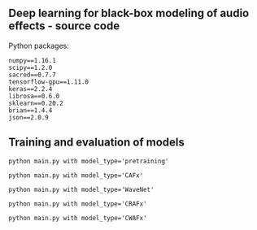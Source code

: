 ## Deep learning for black-box modeling of audio effects - source code

Python packages:

```
numpy==1.16.1
scipy==1.2.0
sacred==0.7.7
tensorflow-gpu==1.11.0
keras==2.2.4
librosa==0.6.0
sklearn==0.20.2
brian==1.4.4
json==2.0.9
```

## Training and evaluation of models

`python main.py with model_type='pretraining'` 

`python main.py with model_type='CAFx'` 

`python main.py with model_type='WaveNet'` 

`python main.py with model_type='CRAFx'` 

`python main.py with model_type='CWAFx'` 
